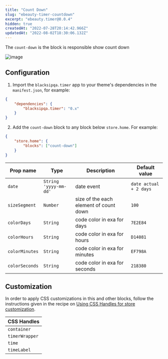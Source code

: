 ```yaml
---
title: "Count Down"
slug: "ebeauty-timer-countdown"
excerpt: "ebeauty.timer@0.0.4"
hidden: true
createdAt: "2022-07-28T20:14:42.966Z"
updatedAt: "2022-08-02T18:30:06.132Z"
---
```

The `count-down` is the block is responsible show count down

![image](https://user-images.githubusercontent.com/17678382/153967625-29dd776c-6087-4827-b25d-1d92d9bd7afc.png)

## Configuration

1. Import the `blacksipqa.timer` app to your theme's dependencies in the `manifest.json`, for example:

```json
{
    "dependencies": {
        "blacksipqa.timer": "0.x"
    }
}
```

2. Add the `count-down` block to any block below `store.home`. For example:

```json
{
    "store.home": {
        "blocks": ["count-down"]
    }
}
```

| Prop name      | Type                  | Description                            | Default value          |
| -------------- | --------------------- | -------------------------------------- | ---------------------- |
| `date`         | `String 'yyyy-mm-dd'` | date event                             | `date actual + 2 days` |
| `sizeSegment`  | `Number`              | size of the each element of count down | `100`                  |
| `colorDays`    | `String`              | code color in exa for days             | `7E2E84`               |
| `colorHours`   | `String`              | code color in exa for hours            | `D14081`               |
| `colorMinutes` | `String`              | code color in exa for minutes          | `EF798A`               |
| `colorSeconds` | `String`              | code color in exa for seconds          | `218380`               |

## Customization

In order to apply CSS customizations in this and other blocks, follow the instructions given in the recipe on [Using CSS Handles for store customization](https://vtex.io/docs/recipes/style/using-css-handles-for-store-customization).

| CSS Handles    |
| -------------- |
| `container`    |
| `timerWrapper` |
| `time`         |
| `timeLabel`    |